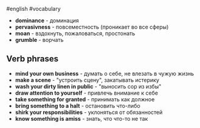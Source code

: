 #english #vocabulary 
- **dominance** - доминация
- **pervasivness** - повсеместность (проникает во все сферы)
- **moan** - вздохнуть, пожаловаться, простонать
- **grumble** - ворчать

## Verb phrases
- **mind your own business** - думать о себе, не влезать в чужую жизнь
- **make a scene** - "устроить сцену", закатывать истерику
- **wash your dirty linen in public** - "выносить сор из избы"
- **draw attention to yourself** - привлечь внимание к себе
- **take something for granted** - принимать как должное
- **bring something to a halt** - остановить что-либо
- **shirk your responsibilities** - уклоняться от обязанностей
- **know something is amiss** - знать, что что-то не так